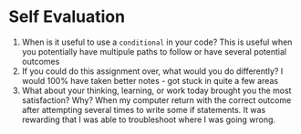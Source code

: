 # Self Evaluation

1. When is it useful to use a `conditional` in your code?
    This is useful when you potentially have multipule paths to follow or have several potential outcomes
1. If you could do this assignment over, what would you do differently?
    I would 100% have taken better notes - got stuck in quite a few areas
1. What about your thinking, learning, or work today brought you the most satisfaction? Why?
When my computer return with the correct outcome after attempting several times to write some if statements. It was rewarding that I was able to troubleshoot where I was going wrong. 